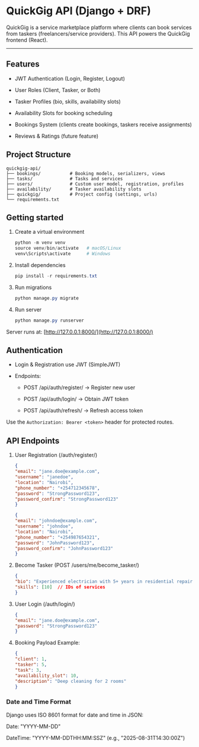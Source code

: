 # QuickGig API (Django + DRF)

QuickGig is a service marketplace platform where clients can book services from taskers (freelancers/service providers).
This API powers the QuickGig frontend (React).

---

## Features

- JWT Authentication (Login, Register, Logout)

- User Roles (Client, Tasker, or Both)

- Tasker Profiles (bio, skills, availability slots)

- Availability Slots for booking scheduling

- Bookings System (clients create bookings, taskers receive assignments)

- Reviews & Ratings (future feature)

## Project Structure

    quickgig-api/
    ├── bookings/           # Booking models, serializers, views
    ├── tasks/              # Tasks and services
    ├── users/              # Custom user model, registration, profiles
    ├── availability/       # Tasker availability slots
    ├── quickgig/           # Project config (settings, urls)
    └── requirements.txt

## Getting started

1. Create a virtual environment

    ```powershell
    python -m venv venv
    source venv/bin/activate   # macOS/Linux
    venv\Scripts\activate      # Windows
    ```

2. Install dependencies

    ```powershell
    pip install -r requirements.txt
    ```

3. Run migrations

    ```powershell
    python manage.py migrate
    ```

4. Run server

    ```powershell
    python manage.py runserver
    ```

Server runs at: [http://127.0.0.1:8000/](http://127.0.0.1:8000/)

## Authentication

- Login & Registration use JWT (SimpleJWT)

- Endpoints:

  - POST /api/auth/register/ → Register new user

  - POST /api/auth/login/ → Obtain JWT token

  - POST /api/auth/refresh/ → Refresh access token

Use the `Authorization: Bearer <token>` header for protected routes.

## API Endpoints

1. User Registration (/auth/register/)

    ```json
    {
    "email": "jane.doe@example.com",
    "username": "janedoe",
    "location": "Nairobi",
    "phone_number": "+254712345678",
    "password": "StrongPassword123",
    "password_confirm": "StrongPassword123"
    }
    ```

    ```json
    {
    "email": "johndoe@example.com",
    "username": "johndoe",
    "location": "Nairobi",
    "phone_number": "+254987654321",
    "password": "JohnPassword123",
    "password_confirm": "JohnPassword123"
    }
    ```

2. Become Tasker (POST /users/me/become_tasker/)

    ```json
    {
    "bio": "Experienced electrician with 5+ years in residential repairs.",
    "skills": [10]  // IDs of services
    }
    ```

3. User Login (/auth/login/)

    ```json
    {
    "email": "jane.doe@example.com",
    "password": "StrongPassword123"
    }
    ```

4. Booking Payload Example:

    ```json
    {
    "client": 1,
    "tasker": 5,
    "task": 3,
    "availability_slot": 10,
    "description": "Deep cleaning for 2 rooms"
    }
    ```

### Date and Time Format

Django uses ISO 8601 format for date and time in JSON:

Date: "YYYY-MM-DD"

DateTime: "YYYY-MM-DDTHH:MM:SSZ" (e.g., "2025-08-31T14:30:00Z")